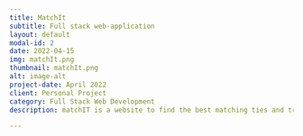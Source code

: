 ```yaml
---
title: MatchIt
subtitle: Full stack web-application
layout: default
modal-id: 2
date: 2022-04-15
img: matchIt.png
thumbnail: matchIt.png
alt: image-alt
project-date: April 2022
client: Personal Project
category: Full Stack Web Development
description: matchIT is a website to find the best matching ties and trousers colors to your shirts. All you need to do is upload a pic of your shirt and matchIT's algorithm will show you the best matching tie and trouser colors you can wear with that shirt. In addition to that you can check the matching percentage of your whole attire.

---
```

